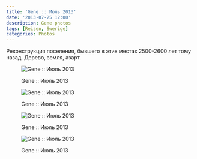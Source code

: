 ```yaml
---
title: 'Gene :: Июль 2013'
date: '2013-07-25 12:00'
description: Gene photos
tags: [Reisen, Swerige]
categories: Photos
---
```

<p>Реконструкция поселения, бывшего в этих местах 2500-2600 лет тому назад. Дерево, земля, азарт.</p>
<figure>
	<img src="{{urls.media}}/1374781722400-600.jpeg" alt="Gene :: Июль 2013" />
	<figcaption><p>Gene :: Июль 2013</p></figcaption>
</figure>

<figure>
	<img src="{{urls.media}}/1374781728323-600.jpeg" alt="Gene :: Июль 2013" />
	<figcaption><p>Gene :: Июль 2013</p></figcaption>
</figure>

<figure>
	<img src="{{urls.media}}/1374781734244-600.jpeg" alt="Gene :: Июль 2013" />
	<figcaption><p>Gene :: Июль 2013</p></figcaption>
</figure>

<figure>
	<img src="{{urls.media}}/1374781739958-600.jpeg" alt="Gene :: Июль 2013" />
	<figcaption><p>Gene :: Июль 2013</p></figcaption>
</figure>
